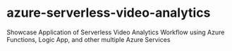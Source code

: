 # azure-serverless-video-analytics
Showcase Application of Serverless Video Analytics Workflow using Azure Functions, Logic App, and other multiple Azure Services
